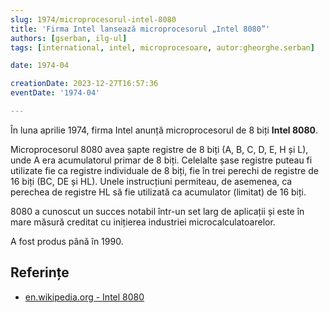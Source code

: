 ```yaml
---
slug: 1974/microprocesorul-intel-8080
title: 'Firma Intel lansează microprocesorul „Intel 8080”'
authors: [gserban, ilg-ul]
tags: [international, intel, microprocesoare, autor:gheorghe.serban]

date: 1974-04

creationDate: 2023-12-27T16:57:36
eventDate: '1974-04'

---
```


În luna aprilie 1974, firma Intel anunță microprocesorul de 8 biți **Intel 8080**.

<!-- truncate -->

Microprocesorul 8080 avea șapte registre de 8 biți (A, B, C, D, E, H și L),
unde A era acumulatorul primar de 8 biți. Celelalte șase registre puteau
fi utilizate fie ca registre individuale de 8 biți, fie în trei perechi
de registre de 16 biți (BC, DE și HL). Unele instrucțiuni permiteau,
de asemenea, ca perechea de registre HL să fie utilizată ca acumulator
(limitat) de 16 biți.

8080 a cunoscut un succes notabil într-un set larg de aplicații și este
în mare măsură creditat cu inițierea industriei microcalculatoarelor.

A fost produs până în 1990.

## Referințe

- [en.wikipedia.org - Intel 8080](https://en.wikipedia.org/wiki/Intel_8080)
